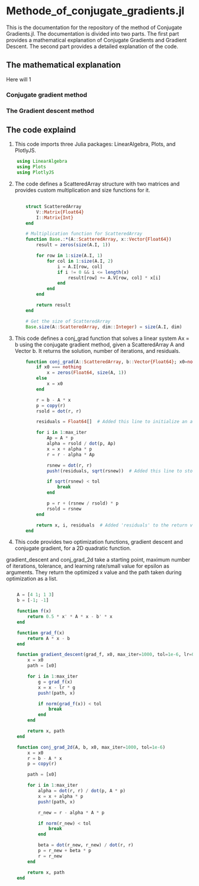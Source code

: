 # Methode_of_conjugate_gradients.jl

This is the documentation for the repository of the method of Conjugate Gradients.jl. The documentation is divided into two parts. The first part provides a mathematical explanation of Conjugate Gradients and Gradient Descent. The second part provides a detailed explanation of the code.


## The mathematical explanation
Here will 1
### Conjugate gradient method

### The Gradient descent method

## The code explaind

1. This code imports three Julia packages: LinearAlgebra, Plots, and PlotlyJS.

```julia
    using LinearAlgebra
    using Plots
    using PlotlyJS
```
2. The code defines a ScatteredArray structure with two matrices and provides custom multiplication and size functions for it.

    ```julia
            
        struct ScatteredArray
            V::Matrix{Float64}
            I::Matrix{Int}
        end

        # Multiplication function for ScatteredArray
        function Base.:*(A::ScatteredArray, x::Vector{Float64})
            result = zeros(size(A.I, 1))

            for row in 1:size(A.I, 1)
                for col in 1:size(A.I, 2)
                    i = A.I[row, col]
                    if i != 0 && i <= length(x)
                        result[row] += A.V[row, col] * x[i]
                    end
                end
            end

            return result
        end

        # Get the size of ScatteredArray
        Base.size(A::ScatteredArray, dim::Integer) = size(A.I, dim)
    ```
3. This code defines a conj_grad function that solves a linear system Ax = b using the conjugate gradient method, given a ScatteredArray A and Vector b. It returns the solution, number of iterations, and residuals.

    ```julia
        function conj_grad(A::ScatteredArray, b::Vector{Float64}; x0=nothing, tol=1e-6, max_iter=1000)
            if x0 === nothing
                x = zeros(Float64, size(A, 1))
            else
                x = x0
            end

            r = b - A * x
            p = copy(r)
            rsold = dot(r, r)

            residuals = Float64[]  # Added this line to initialize an array for residuals

            for i in 1:max_iter
                Ap = A * p
                alpha = rsold / dot(p, Ap)
                x = x + alpha * p
                r = r - alpha * Ap

                rsnew = dot(r, r)
                push!(residuals, sqrt(rsnew))  # Added this line to store the residuals

                if sqrt(rsnew) < tol
                    break
                end

                p = r + (rsnew / rsold) * p
                rsold = rsnew
            end

            return x, i, residuals  # Added 'residuals' to the return values
        end
    ```
4. This code provides two optimization functions, gradient descent and conjugate gradient, for a 2D quadratic function.

gradient_descent and conj_grad_2d take a starting point, maximum number of iterations, tolerance, and learning rate/small value for epsilon as arguments. They return the optimized x value and the path taken during optimization as a list.
```julia

    A = [4 1; 1 3]
    b = [-1; -1]

    function f(x)
        return 0.5 * x' * A * x - b' * x
    end

    function grad_f(x)
        return A * x - b
    end

    function gradient_descent(grad_f, x0, max_iter=1000, tol=1e-6, lr=0.1)
        x = x0
        path = [x0]

        for i in 1:max_iter
            g = grad_f(x)
            x = x - lr * g
            push!(path, x)

            if norm(grad_f(x)) < tol
                break
            end
        end

        return x, path
    end

    function conj_grad_2d(A, b, x0, max_iter=1000, tol=1e-6)
        x = x0
        r = b - A * x
        p = copy(r)

        path = [x0]

        for i in 1:max_iter
            alpha = dot(r, r) / dot(p, A * p)
            x = x + alpha * p
            push!(path, x)

            r_new = r - alpha * A * p

            if norm(r_new) < tol
                break
            end

            beta = dot(r_new, r_new) / dot(r, r)
            p = r_new + beta * p
            r = r_new
        end

        return x, path
    end

```
